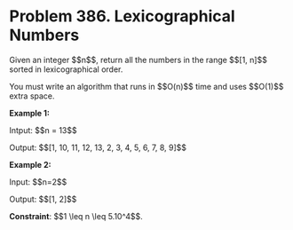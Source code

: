 # Problem 386. Lexicographical Numbers

<html lang="en">


<body>
    <p> Given an integer $$n$$, return all the numbers in the range $$[1, n]$$ sorted in lexicographical order.</p>
    <p> You must write an algorithm that runs in $$O(n)$$ time and uses $$O(1)$$ extra space.</p>
    <p><b>Example 1:</b></p>
    <p> Intput: $$n = 13$$ </p>
    <p> Output: $$[1, 10, 11, 12, 13, 2, 3, 4, 5, 6, 7, 8, 9]$$</p>
    <p><b>Example 2:</b></p>
    <p>Input: $$n=2$$</p>
    <p>Output: $$[1, 2]$$</p>
    <p><b>Constraint</b>: $$1 \leq n \leq 5.10^4$$.</p>
</body>
